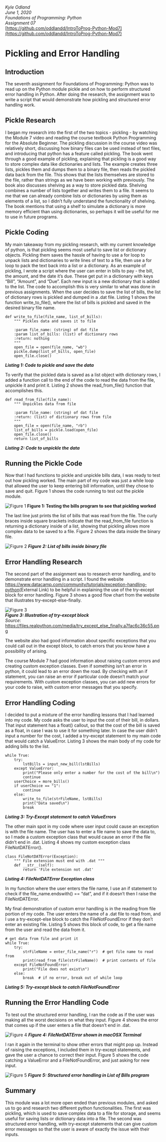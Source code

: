*Kyle Odland*  
*June 1, 2020*  
*Foundations of Programming: Python*  
*Assignment 07*  
[https://github.com/oddlandd/IntroToProg-Python-Mod7](https://github.com/oddlandd/IntroToProg-Python-Mod7)  

# Pickling and Error Handling  
## Introduction  
The seventh assignment for Foundations of Programming: Python was to read up on the Python module pickle and on how to perform structured error handling in Python. After doing the research, the assignment was to write a script that would demonstrate how pickling and structured error handling work.

## Pickle Research
I began my research into the first of the two topics - pickling - by watching the Module 7 video and reading the course textbook Python Programming for the Absolute Beginner.
The pickling discussion in the course video was relatively short, discussing how binary files can be used instead of text files, and introducing that python has a feature called pickling. The book went through a good example of pickling, explaining that pickling is a good way to store complex data like dictionaries and lists. The example creates three lists, pickles them and dumps them to a binary file, then reads the pickled data back from the file. This shows that the lists themselves are stored to the file, rather than strings as we have been working with previously. The book also discusses shelving as a way to store pickled data. Shelving combines a number of lists together and writes them to a file. It seems to me that we can already combine lists or dictionaries by using them as elements of a list, so I didn’t fully understand the functionality of shelving. The book mentions that using a shelf to simulate a dictionary is more memory efficient than using dictionaries, so perhaps it will be useful for me to use in future programs.

## Pickle Coding
My main takeaway from my pickling research, with my current knowledge of python, is that pickling seems most useful to save list or dictionary objects. Pickling them saves the hassle of having to use a for loop to unpack lists and dictionaries to write lines of text to a file, then use a for loop to pack the text back into a list or a dictionary. As an example of pickling, I wrote a script where the user can enter in bills to pay - the bill, the amount, and the date it’s due. These get put in a dictionary with keys “Bill”, “Amount”, and “Due”. Each new input is a new dictionary that is added to the list. The code to accomplish this is very similar to what was done in previous assignments. When the user decides to save the list of bills, the list of dictionary rows is pickled and dumped in a .dat file. Listing 1 shows the function write_to_file(), where the list of bills is pickled and saved in the desired binary file name.
```
def write_to_file(file_name, list_of_bills):
    """ Pickles data and saves it to file

    :param file_name: (string) of dat file
    :param list_of_bills: (list) of dictionary rows
    :return: nothing
    """
    open_file = open(file_name, "wb")
    pickle.dump(list_of_bills, open_file)
    open_file.close()
```    
***Listing 1: Code to pickle and save the data***  

To verify that the pickled data is saved as a list object with dictionary rows, I added a function call to the end of the code to read the data from the file, unpickle it and print it. Listing 2 shows the read_from_file() function that accomplishes this.
```
def read_from_file(file_name):
    """ Unpickles data from file

    :param file_name: (string) of dat file
    :return: (list) of dictionary rows from file
    """
    open_file = open(file_name, "rb")
    list_of_bills = pickle.load(open_file)
    open_file.close()
    return list_of_bills
```
***Listing 2: Code to unpickle the data***

## Running the Pickle Code
Now that I had functions to pickle and unpickle bills data, I was ready to test out how pickling worked. The main part of my code was just a while loop that allowed the user to keep entering bill information, until they chose to save and quit. Figure 1 shows the code running to test out the pickle module.

![Figure 1](https://oddlandd.github.io/IntroToProg-Python-Mod7/blob/master/docs/Figure%201.png "Figure 1")
**Figure 1: Testing the bills program to see that pickling worked**  

The last line just prints the list of bills that was read from the file. The curly braces inside square brackets indicate that the read_from_file function is returning a dictionary inside of a list, showing that pickling allows more complex data to be saved to a file. Figure 2 shows the data inside the binary file.

![Figure 2](Figure%202.png "Figure 2")
***Figure 2: List of bills inside binary file***

## Error Handling Research
The second part of the assignment was to research error handling, and to demonstrate error handling in a script. I found the website https://www.datacamp.com/community/tutorials/exception-handling-python​ (External Link) to be helpful in explaining the use of the try-except block for error handling. Figure 3 shows a good flow chart from the website that illustrates try-except-else-finally.

![Figure 3](https://github.com/oddlandd/IntroToProg-Python-Mod7/blob/master/docs/Figure%203.png "Figure 3")  
***Figure 3: Illustration of try-except block***  
*Source*: ​https://files.realpython.com/media/try_except_else_finally.a7fac6c36c55.png

The website also had good information about specific exceptions that you could call out in the
except block, to catch errors that you know have a possibility of arising.

The course Module 7 had good information about raising custom errors and creating custom exception classes. Even if something isn’t an error in python, it could lead to an error down the road. By checking with an if statement, you can raise an error if particular code doesn’t match your requirements. With custom exception classes, you can add new errors for your code to raise, with custom error messages that you specify.

## Error Handling Coding
I decided to put a mixture of the error handling lessons that I had learned into my code. My code asks the user to input the cost of their bill, in dollars. That input statement has a float() callout, so that the cost of the bill is saved as a float, in case I was to use it for something later. In case the user didn’t input a number for the cost, I added a try-except statement to my main code that would catch a ValueError. Listing 3 shows the main body of my code for adding bills to the list.
``` 
while True:
    try:
        lstBills = input_new_bill(lstBills)
    except ValueError:
        print("Please only enter a number for the cost of the bill\n")
        continue
    userChoice = more_bills()
    if userChoice == "1":
        continue
    else:
        write_to_file(strFileName, lstBills)
        print("Data saved\n")
        break
```        
***Listing 3: Try-Except statement to catch ValueErrors***  

The other main spot in my code where user input could cause an exception is with the file
name. The user has to enter a file name to save the data to, so I made a custom exception class that would cause an error if the file didn’t end in .dat. Listing 4 shows my custom exception class FileNotDATError().
```
class FileNotDATError(Exception):
    """ File extension must end with .dat """
    def __str__(self):
        return 'File extension not .dat'
```
***Listing 4: FileNotDATError Exception class***

In my function where the user enters the file name, I use an if statement to check if the file_name.endswith() == “dat”, and if it doesn’t then I raise the FileNotDATError.

My final demonstration of custom error handling is in the reading from file portion of my code. The user enters the name of a .dat file to read from, and I use a try-except-else block to catch the FileNotFoundError if they don’t enter an existing file. Listing 5 shows this block of code, to get a file name from the user and read the data from it.
```
# get data from file and print it
while True:
    try:
        strFileName = enter_file_name("r")  # get file name to read from
        print(read_from_file(strFileName))  # print contents of file
    except FileNotFoundError:
        print("File does not exist\n")
    else:
        break  # if no error, break out of while loop
```
***Listing 5: Try-except block to catch FileNotFoundError***

## Running the Error Handling Code
To test out the structured error handling, I ran the code as if the user was making all the worst decisions on what they input. Figure 4 shows the error that comes up if the user enters a file that doesn’t end in .dat.

![Figure 4](https://github.com/oddlandd/IntroToProg-Python-Mod7/blob/master/docs/Figure%204.png "Figure 4")
***Figure 4: FileNotDATError shown in macOSX Terminal***

I ran it again in the terminal to show other errors that might pop up. Instead of raising the exceptions, I included them in try-except statements, and gave the user a chance to correct their input. Figure 5 shows the code catching a ValueError and a FileNotFoundError, and just asking for new input.

![Figure 5](https://github.com/oddlandd/IntroToProg-Python-Mod7/blob/master/docs/Figure%205.png "Figure 5")
***Figure 5: Structured error handling in List of Bills program***
  
## Summary
This module was a lot more open ended than previous modules, and asked us to go and research two different python functionalities. The first was pickling, which is used to save complex data to a file for storage, and seems useful for saving lists or dictionary data into a file. The second was structured error handling, with try-except statements that can give custom error messages so that the user is aware of exactly the issue with their inputs.
